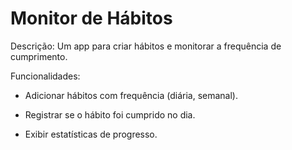 
# Monitor de Hábitos


Descrição: Um app para criar hábitos e monitorar a frequência de cumprimento.

Funcionalidades:
- Adicionar hábitos com frequência (diária, semanal).

- Registrar se o hábito foi cumprido no dia.

- Exibir estatísticas de progresso.
